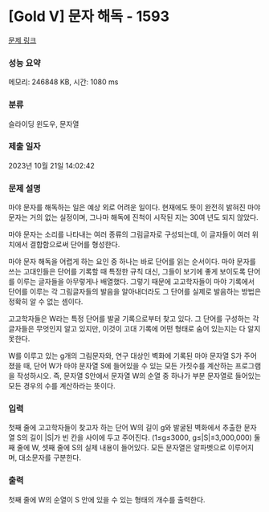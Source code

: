 # [Gold V] 문자 해독 - 1593 

[문제 링크](https://www.acmicpc.net/problem/1593) 

### 성능 요약

메모리: 246848 KB, 시간: 1080 ms

### 분류

슬라이딩 윈도우, 문자열

### 제출 일자

2023년 10월 21일 14:02:42

### 문제 설명

<p>마야 문자를 해독하는 일은 예상 외로 어려운 일이다. 현재에도 뜻이 완전히 밝혀진 마야 문자는 거의 없는 실정이며, 그나마 해독에 진척이 시작된 지는 30여 년도 되지 않았다.</p>

<p>마야 문자는 소리를 나타내는 여러 종류의 그림글자로 구성되는데, 이 글자들이 여러 위치에서 결합함으로써 단어를 형성한다.</p>

<p>마야 문자 해독을 어렵게 하는 요인 중 하나는 바로 단어를 읽는 순서이다. 마야 문자를 쓰는 고대인들은 단어를 기록할 때 특정한 규칙 대신, 그들이 보기에 좋게 보이도록 단어를 이루는 글자들을 아무렇게나 배열했다. 그렇기 때문에 고고학자들이 마야 기록에서 단어를 이루는 각 그림글자들의 발음을 알아내더라도 그 단어를 실제로 발음하는 방법은 정확히 알 수 없는 셈이다.</p>

<p>고고학자들은 W라는 특정 단어를 발굴 기록으로부터 찾고 있다. 그 단어를 구성하는 각 글자들은 무엇인지 알고 있지만, 이것이 고대 기록에 어떤 형태로 숨어 있는지는 다 알지 못한다.</p>

<p>W를 이루고 있는 g개의 그림문자와, 연구 대상인 벽화에 기록된 마야 문자열 S가 주어졌을 때, 단어 W가 마야 문자열 S에 들어있을 수 있는 모든 가짓수를 계산하는 프로그램을 작성하시오. 즉, 문자열  S안에서 문자열 W의 순열 중 하나가 부분 문자열로 들어있는 모든 경우의 수를 계산하라는 뜻이다.</p>

### 입력 

 <p>첫째 줄에 고고학자들이 찾고자 하는 단어 W의 길이 g와 발굴된 벽화에서 추출한 문자열 S의 길이 |S|가 빈 칸을 사이에 두고 주어진다. (1≤g≤3000,  g≤|S|≤3,000,000) 둘째 줄에 W, 셋째 줄에 S의 실제 내용이 들어있다. 모든 문자열은 알파벳으로 이루어지며, 대소문자를 구분한다.</p>

### 출력 

 <p>첫째 줄에 W의 순열이 S 안에 있을 수 있는 형태의 개수를 출력한다.</p>

